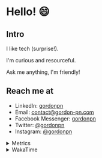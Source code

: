 # Hello! 😄

## Intro

I like tech (surprise!).

I'm curious and resourceful.

Ask me anything, I'm friendly!

## Reach me at

- LinkedIn: [gordonpn](https://www.linkedin.com/in/gordonpn/)
- Email: [contact@gordon-pn.com](mailto:contact@gordon-pn.com)
- Facebook Messenger: [gordonpn](https://www.messenger.com/t/Gordonpn)
- Twitter: [@gordonpn](https://twitter.com/Gordonpn)
- Instagram: [@gordonpn](https://www.instagram.com/gordonpn/)

<details>
  <summary>Metrics</summary>

  <img align="center" src="https://github.com/gordonpn/gordonpn/blob/master/github-metrics.svg" alt="GitHub Metrics">

</details>

<details>
  <summary>WakaTime</summary>

  <!--START_SECTION:waka-->
📊 **This Week I Spent My Time On** 

```text
💬 Programming Languages: 
Java                     3 hrs 49 mins       ██████████████████░░░░░░░   72.71 % 
Other                    37 mins             ███░░░░░░░░░░░░░░░░░░░░░░   11.99 % 
XML                      31 mins             ██░░░░░░░░░░░░░░░░░░░░░░░   09.89 % 
Brazil Dependency Config 15 mins             █░░░░░░░░░░░░░░░░░░░░░░░░   04.79 % 
Bash                     1 min               ░░░░░░░░░░░░░░░░░░░░░░░░░   00.53 % 

🔥 Editors: 
IntelliJ IDEA            4 hrs 37 mins       ██████████████████████░░░   88.01 % 
VS Code                  37 mins             ███░░░░░░░░░░░░░░░░░░░░░░   11.99 % 
```


 Last Updated on 06/10/2024 16:23:49 UTC
<!--END_SECTION:waka-->
</details>
